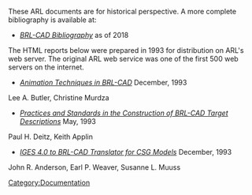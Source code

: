 These ARL documents are for historical perspective. A more complete
bibliography is available at:

-   *[BRL-CAD
    Bibliography](https://brlcad.org/BRL-CAD_Bibliography.pdf)* as of
    2018

The HTML reports below were prepared in 1993 for distribution on ARL's
web server. The original ARL web service was one of the first 500 web
servers on the internet.

-   *[Animation Techniques in
    BRL-CAD](http://brlcad.org/OLD/reports/tr-313/index.html)* December,
    1993


Lee A. Butler, Christine Murdza

-   *[Practices and Standards in the Construction of BRL-CAD Target
    Descriptions](http://brlcad.org/OLD/reports/arl-mr-103/index.html)*
    May, 1993


Paul H. Deitz, Keith Applin

-   *[IGES 4.0 to BRL-CAD Translator for CSG
    Models](http://brlcad.org/OLD/reports/arl-tr-315/index.html)*
    December, 1993


John R. Anderson, Earl P. Weaver, Susanne L. Muuss

[Category:Documentation](Category:Documentation "wikilink")